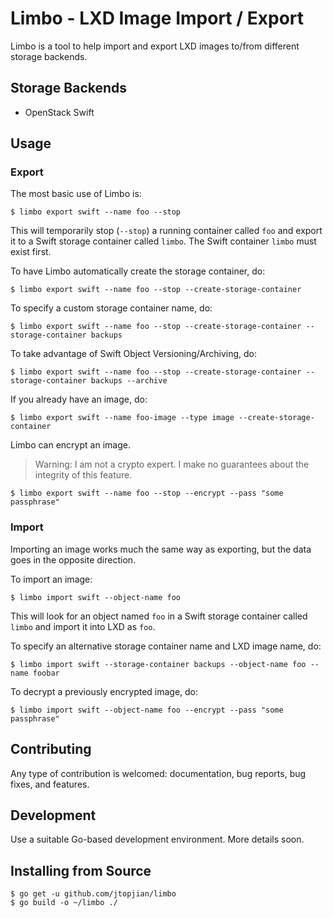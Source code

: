 # Limbo - LXD Image Import / Export

Limbo is a tool to help import and export LXD images to/from different storage
backends.

## Storage Backends

* OpenStack Swift

## Usage

### Export

The most basic use of Limbo is:

```shell
$ limbo export swift --name foo --stop
```

This will temporarily stop (`--stop`) a running container called `foo` and
export it to a Swift storage container called `limbo`. The Swift container
`limbo` must exist first.

To have Limbo automatically create the storage container, do:

```shell
$ limbo export swift --name foo --stop --create-storage-container
```

To specify a custom storage container name, do:

```shell
$ limbo export swift --name foo --stop --create-storage-container --storage-container backups
```

To take advantage of Swift Object Versioning/Archiving, do:

```shell
$ limbo export swift --name foo --stop --create-storage-container --storage-container backups --archive
```

If you already have an image, do:

```shell
$ limbo export swift --name foo-image --type image --create-storage-container
```

Limbo can encrypt an image.

> Warning: I am not a crypto expert. I make no guarantees about the integrity
> of this feature.

```shell
$ limbo export swift --name foo --stop --encrypt --pass "some passphrase"
```

### Import

Importing an image works much the same way as exporting, but the data goes in
the opposite direction.

To import an image:

```shell
$ limbo import swift --object-name foo
```

This will look for an object named `foo` in a Swift storage container called
`limbo` and import it into LXD as `foo`.

To specify an alternative storage container name and LXD image name, do:

```shell
$ limbo import swift --storage-container backups --object-name foo --name foobar
```

To decrypt a previously encrypted image, do:

```shell
$ limbo import swift --object-name foo --encrypt --pass "some passphrase"
```

## Contributing

Any type of contribution is welcomed: documentation, bug reports, bug fixes,
and features.

## Development

Use a suitable Go-based development environment. More details soon.

## Installing from Source

```shell
$ go get -u github.com/jtopjian/limbo
$ go build -o ~/limbo ./
```
